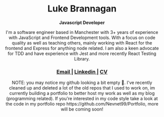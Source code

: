 <h1 align="center">Luke Brannagan</h1>
<p align="center"><b>Javascript Developer</b></p>

<div align="center">
   I'm a software engineer based in Manchester with 3+ years of experience with JavaScript and Frontend Development tools. With a focus on code quality as well      as teaching others, mainly working with React for the frontend and Express for anything node related. I am also a keen advocate for TDD and have experience      with Jest and more recently React Testing Library.
</div>

<div align="center">
  <h3>
    <a href="mailto:luke-brannagan@hotmail.com">
      Email
    </a>
    <span> | </span>
    <a href="https://www.linkedin.com/in/luke-brannagan-9b6981143/">
      Linkedin
    </a>
    <span> | </span>
    <a href="https://luke-b.notion.site/Luke-Brannagan-869774110fcd4d4bb20006db15965d8a">
      CV
    </a>
  </h3>
</div>

<p align="center" color="red">
NOTE: you may notice my github looking a bit empty 👀. I've recently cleaned up and deleted a lot of the old repos that I used to work on, im currently building a portfolio to better host my work as well as my blog (programming related). If you're interested in my code style take a look at the code in my portfolio repo https://github.com/Nevnet99/Portfolio, more will be coming soon!
</p>
